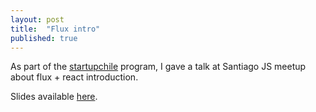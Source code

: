 ```yaml
---
layout: post
title:  "Flux intro"
published: true
---
```


As part of the [startupchile](http://startupchile.org) program, I gave a talk at Santiago JS meetup about flux + react introduction.

Slides available [here](/flux-intro).
